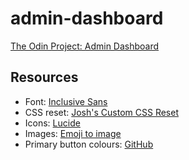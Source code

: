 # admin-dashboard

[The Odin Project: Admin Dashboard](https://www.theodinproject.com/lessons/node-path-intermediate-html-and-css-admin-dashboard)

## Resources

- Font: [Inclusive Sans](https://fonts.google.com/specimen/Inclusive+Sans)
- CSS reset: [Josh's Custom CSS Reset](https://www.joshwcomeau.com/css/custom-css-reset/)
- Icons: [Lucide](https://lucide.dev/)
- Images: [Emoji to image](https://emoji.aranja.com/)
- Primary button colours: [GitHub](https://github.com/)
